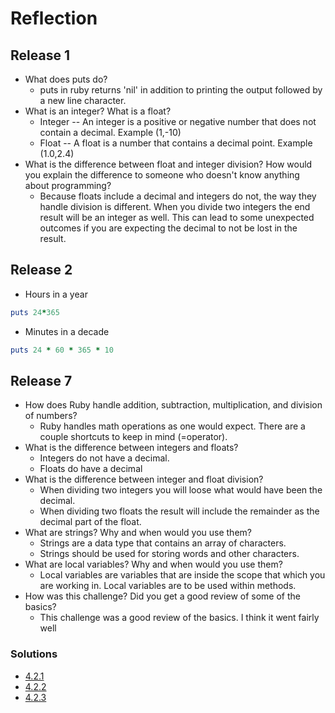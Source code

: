 # Reflection
## Release 1
* What does puts do?
  * puts in ruby returns 'nil' in addition to printing the output followed by a new line character.
* What is an integer? What is a float?
  * Integer -- An integer is a positive or negative number that does not contain a decimal. Example (1,-10)
  * Float -- A float is a number that contains a decimal point. Example (1.0,2.4)
* What is the difference between float and integer division? How would you explain the difference to someone who doesn't know anything about programming?
  * Because floats include a decimal and integers do not, the way they handle  division is different. When you divide two integers the end result will be an integer as well. This can lead to some unexpected outcomes if you are expecting the decimal to not be lost in the result.

## Release 2
* Hours in a year
``` ruby
puts 24*365
```
* Minutes in a decade
``` ruby
puts 24 * 60 * 365 * 10
```
## Release 7
* How does Ruby handle addition, subtraction, multiplication, and division of numbers?
  * Ruby handles math operations as one would expect. There are a couple shortcuts to keep in mind (=operator).
* What is the difference between integers and floats?
  * Integers do not have a decimal.
  * Floats do have a decimal
* What is the difference between integer and float division?
  * When dividing two integers you will loose what would have been the decimal.
  * When dividing two floats the result will include the remainder as the decimal part of the float.
* What are strings? Why and when would you use them?
  * Strings are a data type that contains an array of characters.
  * Strings should be used for storing words and  other characters.
* What are local variables? Why and when would you use them?
  * Local variables are variables that are inside the scope that which you are working in. Local variables are to be used within methods.
* How was this challenge? Did you get a good review of some of the basics?
  * This challenge was a good review of the basics. I think it went fairly well

### Solutions
  * [4.2.1](https://github.com/axblum/phase-0/blob/master/week-4/defining-variables.rb)
  * [4.2.2](https://github.com/axblum/phase-0/blob/master/week-4/simple-string.rb)
  * [4.2.3](https://github.com/axblum/phase-0/blob/master/week-4/basic-math.rb)